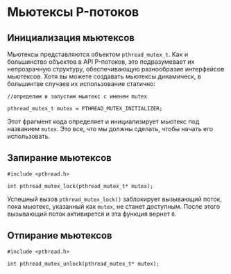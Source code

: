 # Мьютексы P-потоков

## Инициализация мьютексов 

Мьютексы представляются объектом `pthread_mutex_t`. Как и большинство объектов в API P-потоков, это подразумевает их непрозрачную структуру, обеспечивающую разнообразие интерфейсов мьютексов. Хотя вы можете создавать мьютексы динамическ, в большинтве случаев их использование статично:

    //определим и запустим мьютекс с именем mutex

    pthread_mutex_t mutex = PTHREAD_MUTEX_INITIALIZER;

Этот фрагмент кода определяет и инициализирует мьютекс под названием `mutex`. Это все, что мы должны сделать, чтобы начать его использовать.

## Запирание мьютексов

    #include <pthread.h>

    int pthread_mutex_lock(pthread_mutex_t* mutex);

Успешный вызов `pthread_mutex_lock()` заблокирует вызывающий поток, пока мьютекс, указанный как `mutex`, не станет доступным. После этого вызывающий поток активирется и эта функция вернет `0`. 

## Отпирание мьютексов 

    #include <pthread.h>

    int pthread_mutex_unlock(pthread_mutex_t* mutex);